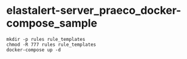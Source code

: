 # elastalert-server_praeco_docker-compose_sample

```
mkdir -p rules rule_templates
chmod -R 777 rules rule_templates
docker-compose up -d
```
